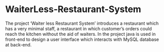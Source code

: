 # WaiterLess-Restaurant-System
The project ‘Waiter less Restaurant System’ introduces a restaurant which has a very minimal staff, a restaurant in which customer’s orders could reach the kitchen without the aid of waiters. In the project java is used in front-end to design a user interface which interacts with MySQL database at back-end.
